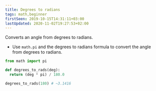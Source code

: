 ```yaml
---
title: Degrees to radians
tags: math,beginner
firstSeen: 2019-10-15T14:31:11+03:00
lastUpdated: 2020-11-02T19:27:53+02:00
---
```


Converts an angle from degrees to radians.

- Use `math.pi` and the degrees to radians formula to convert the angle from degrees to radians.

```py
from math import pi

def degrees_to_rads(deg):
  return (deg * pi) / 180.0
```

```py
degrees_to_rads(180) # ~3.1416
```
